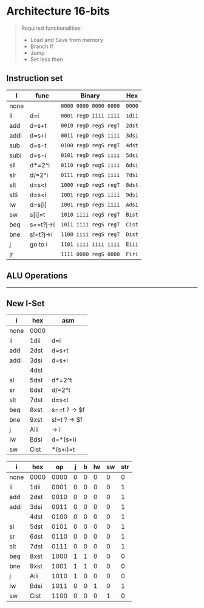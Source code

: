 # Architecture 16-bits

> Required functionalities:
>
> - Load and Save from memory
> - Branch If
> - Jump
> - Set less then

## Instruction set

| I    | func      | Binary                | Hex    |
| ---- | --------- | --------------------- | ------ |
| none |           | `0000 0000 0000 0000` | `0000` |
| li   | d=i       | `0001 regD iiii iiii` | `1dii` |
| add  | d=s+t     | `0010 regD regS regT` | `2dst` |
| addi | d=s+i     | `0011 regD regS iiii` | `3dsi` |
| sub  | d=s-t     | `0100 regD regS regT` | `4dst` |
| subi | d=s-i     | `0101 regD regS iiii` | `5dsi` |
| sll  | d\*=2^i   | `0110 regD regS iiii` | `6dsi` |
| slr  | d/=2^i    | `0111 regD regS iiii` | `7dsi` |
| slt  | d=s<t     | `1000 regD regS regT` | `8dst` |
| slti | d=s<i     | `1001 regD regS iiii` | `9dsi` |
| lw   | d=s[i]    | `1001 regD regS iiii` | `Adsi` |
| sw   | s[i]=t    | `1010 iiii regS regT` | `Bist` |
| beq  | s==t?j->i | `1011 iiii regS regT` | `Cist` |
| bne  | s!=t?j->i | `1100 iiii regS regT` | `Dist` |
| j    | go to i   | `1101 iiii iiii iiii` | `Eiii` |
| jr   |           | `1111 0000 regS 0000` | `Firi` |

## ALU Operations

---

## New I-Set

| i    | hex  | asm          |
| ---- | ---- | ------------ |
| none | 0000 |              |
| li   | 1dii | d=i          |
| add  | 2dst | d=s+t        |
| addi | 3dsi | d=s+i        |
|      | 4dst |              |
| sl   | 5dst | d\*=2^t      |
| sr   | 6dst | d/=2^t       |
| slt  | 7dst | d=s<t        |
| beq  | 8xst | s==t ? -> $f |
| bne  | 9xst | s!=t ? -> $f |
| j    | Aiii | -> i         |
| lw   | Bdsi | d=\*(s+i)    |
| sw   | Cist | \*(s+i)=t    |

| i    | hex  | op   | j   | b   | lw  | sw  | str |
| ---- | ---- | ---- | --- | --- | --- | --- | --- |
| none | 0000 | 0000 | 0   | 0   | 0   | 0   | 0   |
| li   | 1dii | 0001 | 0   | 0   | 0   | 0   | 1   |
| add  | 2dst | 0010 | 0   | 0   | 0   | 0   | 1   |
| addi | 3dsi | 0011 | 0   | 0   | 0   | 0   | 1   |
|      | 4dst | 0100 | 0   | 0   | 0   | 0   | 1   |
| sl   | 5dst | 0101 | 0   | 0   | 0   | 0   | 1   |
| sr   | 6dst | 0110 | 0   | 0   | 0   | 0   | 1   |
| slt  | 7dst | 0111 | 0   | 0   | 0   | 0   | 1   |
| beq  | 8xst | 1000 | 1   | 1   | 0   | 0   | 0   |
| bne  | 9xst | 1001 | 1   | 1   | 0   | 0   | 0   |
| j    | Aiii | 1010 | 1   | 0   | 0   | 0   | 0   |
| lw   | Bdsi | 1011 | 0   | 0   | 1   | 0   | 1   |
| sw   | Cist | 1100 | 0   | 0   | 0   | 1   | 0   |
